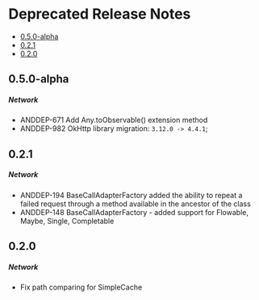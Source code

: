 # Deprecated Release Notes

- [0.5.0-alpha](#050-alpha)
- [0.2.1](#021)
- [0.2.0](#020)

## 0.5.0-alpha
##### Network
* ANDDEP-671 Add Any.toObservable() extension method
* ANDDEP-982 OkHttp library migration: `3.12.0 -> 4.4.1`;
## 0.2.1
##### Network
* ANDDEP-194 BaseCallAdapterFactory added the ability to repeat a failed request through a method available in the ancestor of the class
* ANDDEP-148 BaseCallAdapterFactory - added support for Flowable, Maybe, Single, Completable
## 0.2.0
##### Network
* Fix path comparing for SimpleCache
